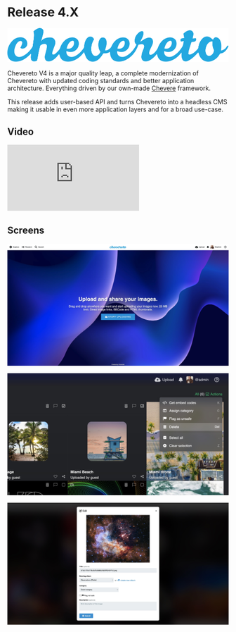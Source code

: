 # Release 4.X

![logo](../src/4.X/logo.svg)

Chevereto V4 is a major quality leap, a complete modernization of Chevereto with updated coding standards and better application architecture. Everything driven by our own-made [Chevere](https://chevere.org) framework.

This release adds user-based API and turns Chevereto into a headless CMS making it usable in even more application layers and for a broad use-case.

## Video

<div class="embed-responsive embed-responsive-16by9">
  <iframe class="embed-responsive-item m-0" src="https://www.youtube.com/embed/C-AZVuMEFMg" frameborder="0" allow="accelerometer; autoplay; clipboard-write; encrypted-media; gyroscope; picture-in-picture" allowfullscreen></iframe>
</div>

## Screens

![Home](../src/4.X/4.0/home.jpg "Home")

![Explore](../src/4.X/4.0/listing-actions-zoom.jpg "Explore")

![Modal](../src/4.X/4.0/modal-image.jpg "Modal")
